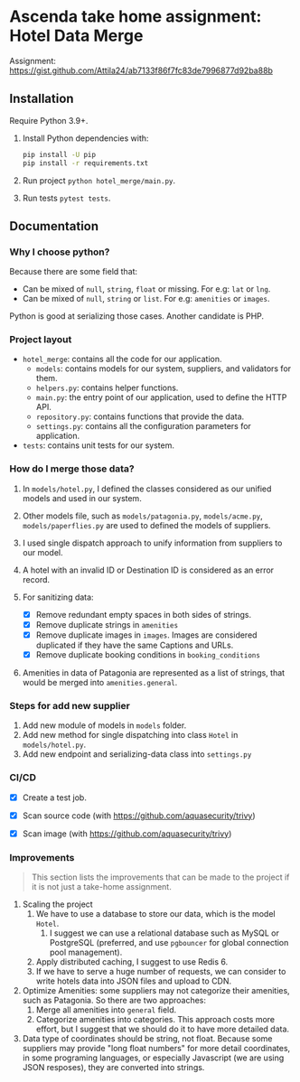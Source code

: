 # Ascenda take home assignment: Hotel Data Merge

Assignment: https://gist.github.com/Attila24/ab7133f86f7fc83de7996877d92ba88b

## Installation

Require Python 3.9+.

1. Install Python dependencies with:

    ```bash
    pip install -U pip
    pip install -r requirements.txt
    ```

2. Run project `python hotel_merge/main.py`.
3. Run tests `pytest tests`.

## Documentation

### Why I choose python?

Because there are some field that:

- Can be mixed of `null`, `string`, `float` or missing. For e.g: `lat` or `lng`.
- Can be mixed of `null`, `string` or `list`. For e.g: `amenities` or `images`.

Python is good at serializing those cases. Another candidate is PHP.

### Project layout

- `hotel_merge`: contains all the code for our application.
  - `models`: contains models for our system, suppliers, and validators for them.
  - `helpers.py`: contains helper functions.
  - `main.py`: the entry point of our application, used to define the HTTP API.
  - `repository.py`: contains functions that provide the data.
  - `settings.py`: contains all the configuration parameters for application.
- `tests`: contains unit tests for our system.

### How do I merge those data?

1. In `models/hotel.py`, I defined the classes considered as our unified models and used in our system.
2. Other models file, such as `models/patagonia.py`, `models/acme.py`, `models/paperflies.py` are used to defined the models of suppliers.
3. I used single dispatch approach to unify information from suppliers to our model.
4. A hotel with an invalid ID or Destination ID is considered as an error record.
5. For sanitizing data:
   
   - [x] Remove redundant empty spaces in both sides of strings.
   - [x] Remove duplicate strings in `amenities`
   - [x] Remove duplicate images in `images`. Images are considered duplicated if they have the same Captions and URLs.
   - [x] Remove duplicate booking conditions in `booking_conditions`

6. Amenities in data of Patagonia are represented as a list of strings, that would be merged into `amenities.general`.

### Steps for add new supplier

1. Add new module of models in `models` folder.
2. Add new method for single dispatching into class `Hotel` in `models/hotel.py`.
3. Add new endpoint and serializing-data class into `settings.py`

### CI/CD

- [x] Create a test job.
- [x] Scan source code (with https://github.com/aquasecurity/trivy)
- [x] Scan image (with https://github.com/aquasecurity/trivy)


### Improvements

> This section lists the improvements that can be made to the project if it is not just a take-home assignment.

1. Scaling the project
   1. We have to use a database to store our data, which is the model `Hotel`.
      1. I suggest we can use a relational database such as MySQL or PostgreSQL (preferred, and use `pgbouncer` for global connection pool management).
   2. Apply distributed caching, I suggest to use Redis 6.
   3. If we have to serve a huge number of requests, we can consider to write hotels data into JSON files and upload to CDN.
2. Optimize Amenities: some suppliers may not categorize their amenities, such as Patagonia. So there are two approaches:
   1. Merge all amenities into `general` field.
   2. Categorize amenities into categories. This approach costs more effort, but I suggest that we should do it to have more detailed data.
3. Data type of coordinates should be string, not float. Because some suppliers may provide "long float numbers" for more detail coordinates, in some programing languages, or especially Javascript (we are using JSON resposes), they are converted into strings.